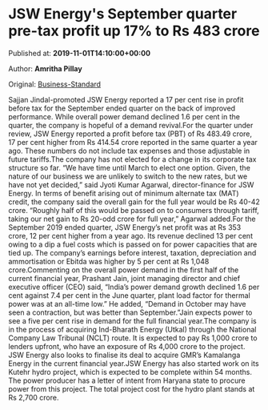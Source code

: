 
# JSW Energy's September quarter pre-tax profit up 17% to Rs 483 crore

Published at: **2019-11-01T14:10:00+00:00**

Author: **Amritha Pillay**

Original: [Business-Standard](https://www.business-standard.com/article/companies/jsw-energy-s-sept-quarter-pre-tax-profit-up-17-to-rs-rs-483-crore-119110101265_1.html)

Sajjan Jindal-promoted JSW Energy reported a 17 per cent rise in profit before tax for the September ended quarter on the back of improved performance. While overall power demand declined 1.6 per cent in the quarter, the company is hopeful of a demand revival.For the quarter under review, JSW Energy reported a profit before tax (PBT) of Rs 483.49 crore, 17 per cent higher from Rs 414.54 crore reported in the same quarter a year ago. These numbers do not include tax expenses and those adjustable in future tariffs.The company has not elected for a change in its corporate tax structure so far. “We have time until March to elect one option. Given, the nature of our business we are unlikely to switch to the new rates, but we have not yet decided,” said Jyoti Kumar Agarwal, director-finance for JSW Energy. In terms of benefit arising out of minimum alternate tax (MAT) credit, the company said the overall gain for the full year would be Rs 40-42 crore. “Roughly half of this would be passed on to consumers through tariff, taking our net gain to Rs 20-odd crore for full year,” Agarwal added.For the September 2019 ended quarter, JSW Energy’s net profit was at Rs 353 crore, 12 per cent higher from a year ago. Its revenue declined 13 per cent owing to a dip a fuel costs which is passed on for power capacities that are tied up. The company’s earnings before interest, taxation, depreciation and ammortisation or Ebitda was higher by 5 per cent at Rs 1,048 crore.Commenting on the overall power demand in the first half of the current financial year, Prashant Jain, joint managing director and chief executive officer (CEO) said, “India’s power demand growth declined 1.6 per cent against 7.4 per cent in the June quarter, plant load factor for thermal power was at an all-time low.” He added, “Demand in October may have seen a contraction, but was better than September.”Jain expects power to see a five per cent rise in demand for the full financial year.The company is in the process of acquiring Ind-Bharath Energy (Utkal) through the National Company Law Tribunal (NCLT) route. It is expected to pay Rs 1,000 crore to lenders upfront, who have an exposure of Rs 4,000 crore to the project. JSW Energy also looks to finalise its deal to acquire GMR’s Kamalanga Energy in the current financial year.JSW Energy has also started work on its Kutehr hydro project, which is expected to be complete within 54 months. The power producer has a letter of intent from Haryana state to procure power from this project. The total project cost for the hydro plant stands at Rs 2,700 crore.

